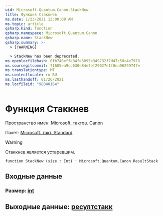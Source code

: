 ```yaml
---
uid: Microsoft.Quantum.Canon.StackNew
title: Функция Стаккнев
ms.date: 1/23/2021 12:00:00 AM
ms.topic: article
qsharp.kind: function
qsharp.namespace: Microsoft.Quantum.Canon
qsharp.name: StackNew
qsharp.summary: >-
  > [!WARNING]

  > StackNew has been deprecated.
ms.openlocfilehash: 0fb746effe84fe3095e349732f7d47c58c4e7978
ms.sourcegitcommit: 71605ea9cc630e84e7ef29027e1f0ea06299747e
ms.translationtype: MT
ms.contentlocale: ru-RU
ms.lasthandoff: 01/26/2021
ms.locfileid: "98840164"
---
```

# <a name="stacknew-function"></a>Функция Стаккнев

Пространство имен: [Microsoft. тактов. Canon](xref:Microsoft.Quantum.Canon)

Пакет: [Microsoft. такт. Standard](https://nuget.org/packages/Microsoft.Quantum.Standard)


> [!WARNING]
> Стаккнев является устаревшим.



```qsharp
function StackNew (size : Int) : Microsoft.Quantum.Canon.ResultStack
```


## <a name="input"></a>Входные данные

### <a name="size--int"></a>Размер: [int](xref:microsoft.quantum.lang-ref.int)





## <a name="output--resultstack"></a>Выходные данные: [ресултстакк](xref:Microsoft.Quantum.Canon.ResultStack)

